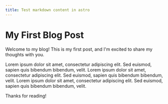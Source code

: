```yaml
---
title: Test markdown content in astro
---
```


# My First Blog Post

Welcome to my blog! This is my first post, and I'm excited to share my thoughts with you.

Lorem ipsum dolor sit amet, consectetur adipiscing elit. Sed euismod, sapien quis bibendum bibendum, velit. Lorem ipsum dolor sit amet, consectetur adipiscing elit. Sed euismod, sapien quis bibendum bibendum, velit. Lorem ipsum dolor sit amet, consectetur adipiscing elit. Sed euismod, sapien quis bibendum bibendum, velit.

Thanks for reading!